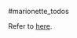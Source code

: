 #marionette_todos

Refer to [here](https://github.com/tastejs/todomvc/tree/gh-pages/labs/architecture-examples/backbone_marionette).
